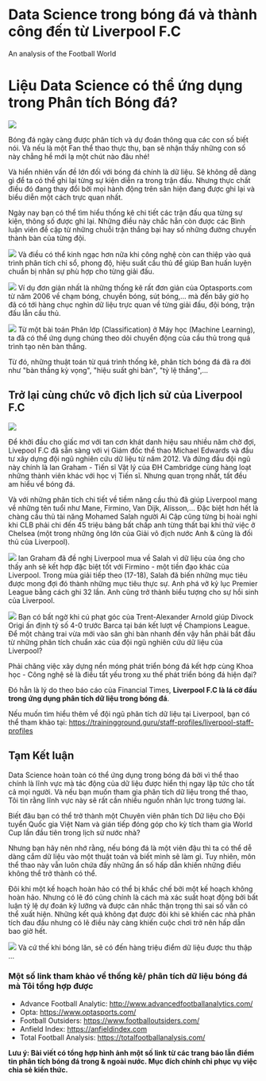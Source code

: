 # Data Science trong bóng đá và thành công đến từ Liverpool F.C


An analysis of the Football World

<!--more-->


# Liệu Data Science có thể ứng dụng trong Phân tích Bóng đá? 

![](https://cdn-images-1.medium.com/max/1600/1*WZ5Oln_Hoct_1cal5H1QnA.png)

Bóng đá ngày càng được phân tích và dự đoán thông qua các con số biết nói. Và nếu là một Fan thể thao thực thụ, bạn sẽ nhận thấy những con số này chẳng hề mới lạ một chút nào đâu nhé! 

Và hiển nhiên vấn đề lớn đối với bóng đá chính là dữ liệu. Sẽ không dễ dàng gì để ta có thể ghi lại từng sự kiện diễn ra trong trận đấu. Nhưng thực chất điều đó đang thay đổi bởi mọi hành động trên sân hiện đang được ghi lại và biểu diễn một cách trực quan nhất.

Ngày nay bạn có thể tìm hiểu thống kê chi tiết các trận đấu qua từng sự kiện, thông số được ghi lại. Những điều này chắc hẳn còn được các Bình luận viên đề cập từ những chuỗi trận thắng bại hay số những đường chuyền thành bàn của từng đội.

![](https://cdn.dribbble.com/users/705129/screenshots/2565984/footballdashboard.png)
Và điều có thể kinh ngạc hơn nữa khi công nghệ còn can thiệp vào quá trình phân tích chỉ sổ, phong độ, hiệu suất cầu thủ để giúp Ban huấn luyện chuẩn bị nhân sự phù hợp cho từng giải đấu.

![](https://d2zywfiolv4f83.cloudfront.net/img/blog/2018%2F4%2FGoalQuadWS.jpg)
Ví dụ đơn giản nhất là những thống kê rất đơn giản của Optasports.com từ năm 2006 về chạm bóng, chuyền bóng, sút bóng,... mà đến bây giờ họ đã có tới hàng chục nghìn dữ liệu trực quan về từng giải đấu, đội bóng, trận đấu lẫn cầu thủ. 

![](http://img.f8.bdpcdn.net/Assets/Media/2019/03/15/70/chien-thuat-gif-anh-chu.gif)
Từ một bài toán Phân lớp (Classification) ở Máy học (Machine Learning), ta đã có thể ứng dụng chúng theo dõi chuyển động của cầu thủ trong quá trình tạo nên bàn thắng.

Từ đó, những thuật toán từ quá trình thống kê, phân tích bóng đá đã ra đời như "bàn thắng kỳ vọng", "hiệu suất ghi bàn", "tỷ lệ thắng",...

## Trở lại cùng chức vô địch lịch sử của Liverpool F.C

![](https://nnimgt-a.akamaihd.net/transform/v1/crop/frm/fdcx/doc75ly8o0d4av7z216lq8.jpg/r0_225_4048_2501_w1200_h678_fmax.jpg)

 Để khởi đầu cho giấc mơ với tan cơn khát danh hiệu sau nhiều năm chờ đợi, Livepool F.C đã sẵn sàng với vị Giám đốc thể thao Michael Edwards và đầu tư xây dựng đội ngũ nghiên cứu dữ liệu từ năm 2012. Và đứng đầu đội ngũ này chính là Ian Graham - Tiến sĩ Vật lý của ĐH Cambridge cùng hàng loạt những thành viên khác với học vị Tiến sĩ. Nhưng quan trọng nhất, tất đều am hiểu về bóng đá.

Và với những phân tích chi tiết về tiềm năng cầu thủ đã giúp Liverpool mang về những tên tuổi như Mane, Firmino, Van Dijk, Alisson,... Đặc biệt hơn hết là chàng cầu thủ tài năng Mohamed Salah người Ai Cập cũng từng bị hoài nghi khi CLB phải chi đến 45 triệu bảng bất chấp anh từng thất bại khi thử việc ở Chelsea (một trong những ông lớn của Giải vô địch nước Anh & cũng là đối thủ của Liverpool).

![](https://cdn.vox-cdn.com/thumbor/yR5h6vn35FcTiWEcbXOzk2svDIg=/0x0:3000x2184/1200x800/filters:focal(1260x852:1740x1332)/cdn.vox-cdn.com/uploads/chorus_image/image/59989893/GettyImages_944396220.0.jpg)
Ian Graham đã đề nghị Liverpool mua về Salah vì dữ liệu của ông cho thấy anh sẽ kết hợp đặc biệt tốt với Firmino - một tiền đạo khác của Liverpool. Trong mùa giải tiếp theo (17-18), Salah đã biến những mục tiêu được mong đợi đó thành những mục tiêu thực sự. Anh phá vỡ kỷ lục Premier League bằng cách ghi 32 lần. Anh cũng trở thành biểu tượng cho sự hồi sinh của Liverpool. 

![](https://i2-prod.liverpoolecho.co.uk/incoming/article16230694.ece/ALTERNATES/s615/0_GettyImages-1141136603.jpg)
Bạn có bất ngờ khi cú phạt góc của Trent-Alexander Arnold giúp Divock Origi ấn định tỷ số 4-0 trước Barca tại bán kết lượt về Champions League. Để một chàng trai vừa mới vào sân ghi bàn nhanh đến vậy hẳn phải bắt đầu từ những phân tích chuẩn xác của đội ngũ nghiên cứu dữ liệu của Liverpool?

Phải chăng việc xây dựng nền móng phát triển bóng đá kết hợp cùng Khoa học - Công nghệ sẽ là điều tất yếu trong xu thế phát triển bóng đá hiện đại?

Đó hẳn là lý do theo báo cáo của Financial Times, **Liverpool F.C là lá cờ đầu trong ứng dụng phân tích dữ liệu trong bóng đá**.

Nếu muốn tìm hiểu thêm về đội ngũ phân tích dữ liệu tại Liverpool, bạn có thể tham khảo tại: https://trainingground.guru/staff-profiles/liverpool-staff-profiles

## Tạm Kết luận

Data Science hoàn toàn có thể ứng dụng trong bóng đá bởi vì thể thao chính là lĩnh vực mà tác động của dữ liệu được hiển thị ngay lập tức cho tất cả mọi người. Và nếu bạn muốn tham gia phân tích dữ liệu trong thể thao, Tôi tin rằng lĩnh vực này sẽ rất cần nhiều nguồn nhân lực trong tương lai. 

Biết đâu bạn có thể trở thành một Chuyên viên phân tích Dữ liệu cho Đội tuyển Quốc gia Việt Nam và gián tiếp đóng góp cho kỳ tích tham gia World Cup lần đầu tiên trong lịch sử nước nhà?  

Nhưng bạn hãy nên nhớ rằng, nếu bóng đá là một viên đậu thì ta có thể dễ dàng cắm dữ liệu vào một thuật toán và biết mình sẽ làm gì. Tuy nhiên, môn thể thao này vẫn luôn chứa đầy những ẩn số hấp dẫn khiến những điều không thể trở thành có thể.

Đôi khi một kế hoạch hoàn hảo có thể bị khắc chế bởi một kế hoạch không hoàn hảo. Nhưng có lẽ đó cũng chính là cách mà xác suất hoạt động bởi bất luận tỷ lệ dự đoán kỹ lưỡng và được cân nhắc thận trọng thì sai số vẫn có thể xuất hiện. Những kết quả không đạt được đôi khi sẽ khiến các nhà phân tích đau đầu nhưng có lẽ điều này càng khiến cuộc chơi trở nên hấp dẫn bao giờ hết.

![](https://daily.jstor.org/wp-content/uploads/2018/06/soccer_europe_1050x700.jpg)
Và cứ thế khi bóng lăn, sẽ có đến hàng triệu điểm dữ liệu được thu thập ...

### Một số link tham khảo về thống kê/ phân tích dữ liệu bóng đá mà Tôi tổng hợp được

- Advance Football Analytic: http://www.advancedfootballanalytics.com/
- Opta: https://www.optasports.com/
- Football Outsiders: https://www.footballoutsiders.com/
- Anfield Index: https://anfieldindex.com
- Total Football Analysis: https://totalfootballanalysis.com/

**Lưu ý: Bài viết có tổng hợp hình ảnh một số link từ các trang báo lẫn điểm tin phân tích bóng đá trong & ngoài nước. Mục đích chính chỉ phục vụ việc chia sẻ kiến thức.**


